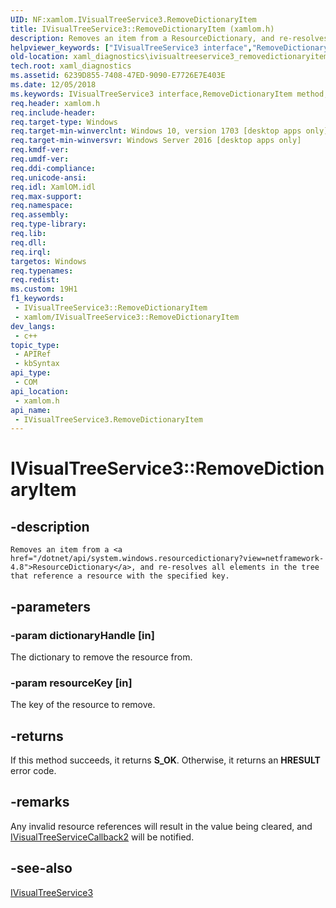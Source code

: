 ```yaml
---
UID: NF:xamlom.IVisualTreeService3.RemoveDictionaryItem
title: IVisualTreeService3::RemoveDictionaryItem (xamlom.h)
description: Removes an item from a ResourceDictionary, and re-resolves all elements in the tree that reference a resource with the specified key.
helpviewer_keywords: ["IVisualTreeService3 interface","RemoveDictionaryItem method","IVisualTreeService3.RemoveDictionaryItem","IVisualTreeService3::RemoveDictionaryItem","RemoveDictionaryItem","RemoveDictionaryItem method","RemoveDictionaryItem method","IVisualTreeService3 interface","xaml_diagnostics.ivisualtreeservice3_removedictionaryitem","xamlom/IVisualTreeService3::RemoveDictionaryItem"]
old-location: xaml_diagnostics\ivisualtreeservice3_removedictionaryitem.htm
tech.root: xaml_diagnostics
ms.assetid: 6239D855-7408-47ED-9090-E7726E7E403E
ms.date: 12/05/2018
ms.keywords: IVisualTreeService3 interface,RemoveDictionaryItem method, IVisualTreeService3.RemoveDictionaryItem, IVisualTreeService3::RemoveDictionaryItem, RemoveDictionaryItem, RemoveDictionaryItem method, RemoveDictionaryItem method,IVisualTreeService3 interface, xaml_diagnostics.ivisualtreeservice3_removedictionaryitem, xamlom/IVisualTreeService3::RemoveDictionaryItem
req.header: xamlom.h
req.include-header: 
req.target-type: Windows
req.target-min-winverclnt: Windows 10, version 1703 [desktop apps only]
req.target-min-winversvr: Windows Server 2016 [desktop apps only]
req.kmdf-ver: 
req.umdf-ver: 
req.ddi-compliance: 
req.unicode-ansi: 
req.idl: XamlOM.idl
req.max-support: 
req.namespace: 
req.assembly: 
req.type-library: 
req.lib: 
req.dll: 
req.irql: 
targetos: Windows
req.typenames: 
req.redist: 
ms.custom: 19H1
f1_keywords:
 - IVisualTreeService3::RemoveDictionaryItem
 - xamlom/IVisualTreeService3::RemoveDictionaryItem
dev_langs:
 - c++
topic_type:
 - APIRef
 - kbSyntax
api_type:
 - COM
api_location:
 - xamlom.h
api_name:
 - IVisualTreeService3.RemoveDictionaryItem
---
```


# IVisualTreeService3::RemoveDictionaryItem


## -description

	Removes an item from a <a href="/dotnet/api/system.windows.resourcedictionary?view=netframework-4.8">ResourceDictionary</a>, and re-resolves all elements in the tree that reference a resource with the specified key.

## -parameters

### -param dictionaryHandle [in]

The dictionary to remove the resource from.

### -param resourceKey [in]

The key of the resource to remove.

## -returns

If this method succeeds, it returns <b>S_OK</b>. Otherwise, it returns an <b>HRESULT</b> error code.

## -remarks

Any invalid resource references will result in the value being cleared, and <a href="/previous-versions/windows/desktop/api/xamlom/nn-xamlom-ivisualtreeservicecallback2">IVisualTreeServiceCallback2</a>  will be notified.

## -see-also

<a href="/previous-versions/windows/desktop/api/xamlom/nn-xamlom-ivisualtreeservice3">IVisualTreeService3</a>
